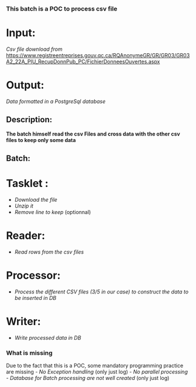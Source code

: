 ### This batch is a POC to process csv file 

# Input:
_Csv file download from_ 
https://www.registreentreprises.gouv.qc.ca/RQAnonymeGR/GR/GR03/GR03A2_22A_PIU_RecupDonnPub_PC/FichierDonneesOuvertes.aspx 

# Output: 
_Data formatted in a PostgreSql database_

## Description: 
**The batch himself read the csv Files and cross data with the other csv files to keep only some data**

## Batch:
# Tasklet :
- _Download the file_
- _Unzip it_
- _Remove line to keep_ (optionnal)
# Reader:
- _Read rows from the csv files_
# Processor:
- _Process the different CSV files (3/5 in our case) to construct the data to be inserted in DB_ 
# Writer:
- _Write processed data in DB_

### What is missing
Due to the fact that this is a POC, some mandatory programming practice are missing
 _- No Exception handling_ (only just log)
 _- No parallel processing_ 
 _- Database for Batch processing are not well created_ (only just log)



